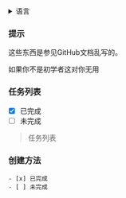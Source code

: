 <details>
<summary>语言</summary>

[English](https://github.com/zhanshenxiaomao/Test-the-repository/blob/main/English.md)

</details>

### 提示

这些东西是参见GitHub文档乱写的。

如果你不是初学者这对你无用

### 任务列表

- [x] 已完成
- [ ] 未完成

>任务列表
### 创建方法
```
- [x] 已完成
- [ ] 未完成
```
